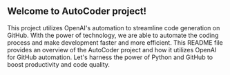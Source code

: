 ## Welcome to AutoCoder project!

This project utilizes OpenAI's automation to streamline code generation on GitHub. With the power of technology, we are able to automate the coding process and make development faster and more efficient. This README file provides an overview of the AutoCoder project and how it utilizes OpenAI for GitHub automation. Let's harness the power of Python and GitHub to boost productivity and code quality.
